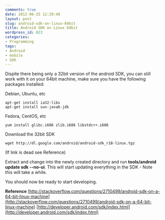 ```yaml
---
comments: true
date: 2012-06-25 12:29:49
layout: post
slug: android-sdk-on-linux-64bit
title: Android SDK on Linux 64bit
wordpress_id: 823
categories:
- Programming
tags:
- Android
- mobile
- SDK
---
```


Dispite there being only a 32bit version of the android SDK, you can still work with it on your 64bit machine, make sure you have the following packages installed:

Debian, Ubuntu, etc

    
    
    apt-get install ia32-libs
    apt-get install sun-java6-jdk
    



Fedora, CentOS, etc

    
    
    yum install glibc.i686 zlib.i686 libstdc++.i686  
    



Download the 32bit SDK 
    
    wget http://dl.google.com/android/android-sdk_r18-linux.tgz

(If link is dead see Reference)

Extract and change into the newly created directory and run **tools/android update sdk --no-ui**. 
This will start updating everything in the SDK - Note this will take a while.

You should now be ready to start developing.

**Reference**
[http://stackoverflow.com/questions/2710499/android-sdk-on-a-64-bit-linux-machine](http://stackoverflow.com/questions/2710499/android-sdk-on-a-64-bit-linux-machine)
[http://developer.android.com/sdk/index.html](http://developer.android.com/sdk/index.html)
